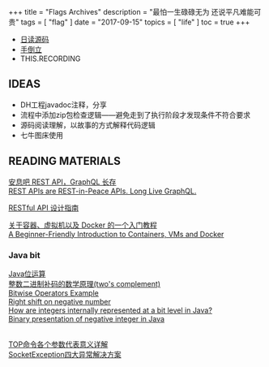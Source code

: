 +++
title = "Flags Archives"
description = "最怕一生碌碌无为 还说平凡难能可贵"
tags = [
    "flag"
]
date = "2017-09-15"
topics = [
    "life"
]
toc = true
+++

- [日读源码](../soure_code_reading/)
- [手倒立](../the_road_to_handstand/)
- THIS.RECORDING


## IDEAS


- DH工程javadoc注释，分享
- 流程中添加zip包检查逻辑——避免走到了执行阶段才发现条件不符合要求
- 源码阅读理解，以故事的方式解释代码逻辑
- 七牛图床使用


## READING MATERIALS



[安息吧 REST API，GraphQL 长存](http://www.zcfy.cc/article/rest-apis-are-rest-in-peace-apis-long-live-graphql-3935.html)</br>
[REST APIs are REST-in-Peace APIs. Long Live GraphQL.](https://medium.freecodecamp.org/rest-apis-are-rest-in-peace-apis-long-live-graphql-d412e559d8e4)</br>

[RESTful API 设计指南](http://www.ruanyifeng.com/blog/2014/05/restful_api)


[关于容器、虚拟机以及 Docker 的一个入门教程](http://zcfy.cc/article/a-beginner-friendly-introduction-to-containers-vms-and-docker-4139.html?hmsr=toutiao.io&utm_medium=toutiao.io&utm_source=toutiao.io)</br>
[A Beginner-Friendly Introduction to Containers, VMs and Docker](https://medium.freecodecamp.org/a-beginner-friendly-introduction-to-containers-vms-and-docker-79a9e3e119b)


### Java bit
[Java位运算](http://www.cnblogs.com/zhengtao/articles/1916751.html)</br>
[整数二进制补码的数学原理(two's complement)](http://www.cnblogs.com/effulgent/archive/2011/10/30/two_s_complement.html)</br>
[Bitwise Operators Example](https://www.tutorialspoint.com/java/java_bitwise_operators_examples.htm)</br>
[Right shift on negative number](https://stackoverflow.com/questions/15457893/java-right-shift-on-negative-number)</br>
[How are integers internally represented at a bit level in Java?](https://stackoverflow.com/questions/13422259/how-are-integers-internally-represented-at-a-bit-level-in-java)</br>
[Binary presentation of negative integer in Java](https://stackoverflow.com/questions/26315782/binary-presentation-of-negative-integer-in-java)</br>
</br>



[TOP命令各个参数代表意义详解](https://blog.linuxeye.cn/139.html)</br>
[SocketException四大异常解决方案](http://developer.51cto.com/art/201003/189724.htm)
